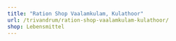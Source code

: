```yaml
---
title: "Ration Shop Vaalamkulam, Kulathoor"
url: /trivandrum/ration-shop-vaalamkulam-kulathoor/
shop: Lebensmittel
---
```

